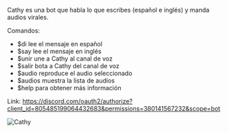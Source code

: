 Cathy es una bot que habla lo que escribes (español e inglés) y manda audios virales.

Comandos:
- $di lee el mensaje en español
- $say lee el mensaje en inglés
- $unir une a Cathy al canal de voz
- $salir bota a Cathy del canal de voz
- $audio reproduce el audio seleccionado
- $audios muestra la lista de audios
- $help para obtener más información

Link: https://discord.com/oauth2/authorize?client_id=805485199064432683&permissions=380141567232&scope=bot

![Cathy](https://user-images.githubusercontent.com/78442505/164916726-43c9f218-acbe-4336-9da6-17f85e0f8536.png)
